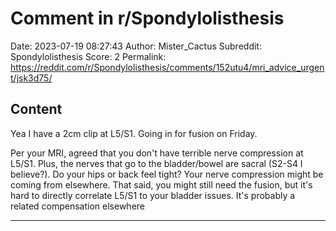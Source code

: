 # Comment in r/Spondylolisthesis

Date: 2023-07-19 08:27:43
Author: Mister_Cactus
Subreddit: Spondylolisthesis
Score: 2
Permalink: https://reddit.com/r/Spondylolisthesis/comments/152utu4/mri_advice_urgent/jsk3d75/

## Content

Yea I have a 2cm clip at L5/S1. Going in for fusion on Friday.

Per your MRI, agreed that you don't have terrible nerve compression at L5/S1. Plus, the nerves that go to the bladder/bowel are sacral (S2-S4 I believe?). Do your hips or back feel tight? Your nerve compression might be coming from elsewhere. That said, you might still need the fusion, but it's hard to directly correlate L5/S1 to your bladder issues. It's probably a related compensation elsewhere

---
